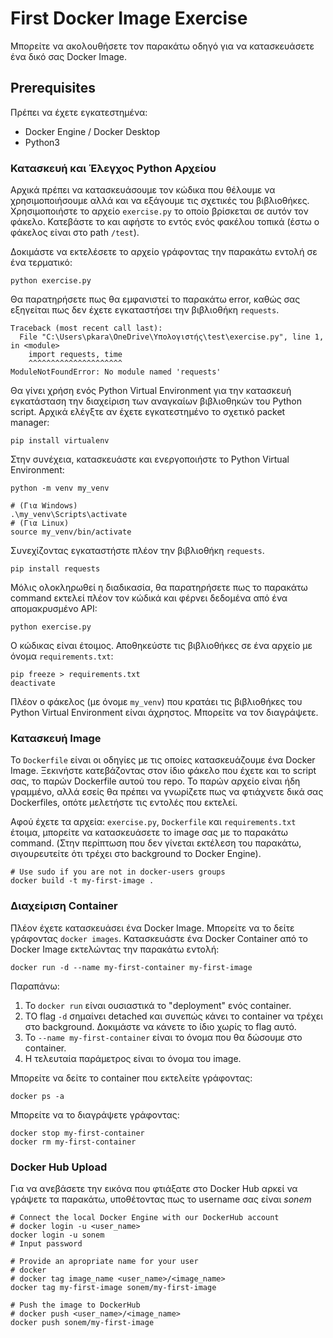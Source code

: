 # First Docker Image Exercise

Μπορείτε να ακολουθήσετε τον παρακάτω οδηγό για να κατασκευάσετε ένα δικό σας Docker Image.

## Prerequisites

Πρέπει να έχετε εγκατεστημένα:
- Docker Engine / Docker Desktop
- Python3

### Κατασκευή και Έλεγχος Python Αρχείου

Αρχικά πρέπει να κατασκευάσουμε τον κώδικα που θέλουμε να χρησιμοποιήσουμε αλλά και να εξάγουμε τις σχετικές του βιβλιοθήκες. Χρησιμοποιήστε το αρχείο `exercise.py` το οποίο βρίσκεται σε αυτόν τον φάκελο. Κατεβάστε το και αφήστε το εντός ενός φακέλου τοπικά (έστω ο φάκελος είναι στο path `/test`).

Δοκιμάστε να εκτελέσετε το αρχείο γράφοντας την παρακάτω εντολή σε ένα τερματικό:
```
python exercise.py
```
Θα παρατηρήσετε πως θα εμφανιστεί το παρακάτω error, καθώς σας εξηγείται πως δεν έχετε εγκαταστήσει την βιβλιοθήκη `requests`.
```
Traceback (most recent call last):
  File "C:\Users\pkara\OneDrive\Υπολογιστής\test\exercise.py", line 1, in <module>
    import requests, time
    ^^^^^^^^^^^^^^^^^^^^^
ModuleNotFoundError: No module named 'requests'
```

Θα γίνει χρήση ενός Python Virtual Environment για την κατασκευή εγκατάσταση την διαχείριση των αναγκαίων βιβλιοθηκών του Python script. Αρχικά ελέγξτε αν έχετε εγκατεστημένο το σχετικό packet manager:
```
pip install virtualenv
```
Στην συνέχεια, κατασκευάστε και ενεργοποιήστε το Python Virtual Environment:
```
python -m venv my_venv

# (Για Windows)
.\my_venv\Scripts\activate
# (Για Linux)
source my_venv/bin/activate
```

Συνεχίζοντας εγκαταστήστε πλέον την βιβλιοθήκη `requests`.
```
pip install requests
```

Μόλις ολοκληρωθεί η διαδικασία, θα παρατηρήσετε πως το παρακάτω command εκτελεί πλέον τον κώδικά και φέρνει δεδομένα από ένα απομακρυσμένο API:
```
python exercise.py
```

Ο κώδικας είναι έτοιμος. Αποθηκεύστε τις βιβλιοθήκες σε ένα αρχείο με όνομα `requirements.txt`:
```
pip freeze > requirements.txt
deactivate
```

Πλέον ο φάκελος (με όνομε `my_venv`) που κρατάει τις βιβλιοθήκες του Python Virtual Environment είναι άχρηστος. Μπορείτε να τον διαγράψετε.

### Κατασκευή Image

Το `Dockerfile` είναι οι οδηγίες με τις οποίες κατασκευάζουμε ένα Docker Image. Ξεκινήστε κατεβάζοντας στον ίδιο φάκελο που έχετε και το script σας, το παρών Dockerfile αυτού του repo. Το παρών αρχείο είναι ήδη γραμμένο, αλλά εσείς θα πρέπει να γνωρίζετε πως να φτιάχνετε δικά σας Dockerfiles, οπότε μελετήστε τις εντολές που εκτελεί.

Αφού έχετε τα αρχεία: `exercise.py`, `Dockerfile` και `requirements.txt` έτοιμα, μπορείτε να κατασκευάσετε το image σας με το παρακάτω command. (Στην περίπτωση που δεν γίνεται εκτέλεση του παρακάτω, σιγουρευτείτε ότι τρέχει στο background το Docker Engine).
```
# Use sudo if you are not in docker-users groups
docker build -t my-first-image .
```

### Διαχείριση Container

Πλέον έχετε κατασκευάσει ένα Docker Image. Μπορείτε να το δείτε γράφοντας `docker images`.
Κατασκευάστε ένα Docker Container από το Docker Image εκτελώντας την παρακάτω εντολή:
```
docker run -d --name my-first-container my-first-image
```

Παραπάνω:
1. Το `docker run` είναι ουσιαστικά το "deployment" ενός container.
2. ΤΟ flag `-d` σημαίνει detached και συνεπώς κάνει το container να τρέχει στο background. Δοκιμάστε να κάνετε το ίδιο χωρίς το flag αυτό.
3. Το `--name my-first-container` είναι το όνομα που θα δώσουμε στο container.
4. Η τελευταία παράμετρος είναι το όνομα του image.

Μπορείτε να δείτε το container που εκτελείτε γράφοντας:
```
docker ps -a
```

Μπορείτε να το διαγράψετε γράφοντας:
```
docker stop my-first-container
docker rm my-first-container
```

### Docker Hub Upload

Για να ανεβάσετε την εικόνα που φτιάξατε στο Docker Hub αρκεί να γράψετε τα παρακάτω, υποθέτοντας πως το username σας είναι _sonem_
```
# Connect the local Docker Engine with our DockerHub account
# docker login -u <user_name>
docker login -u sonem
# Input password

# Provide an apropriate name for your user
# docker 
# docker tag image_name <user_name>/<image_name>
docker tag my-first-image sonem/my-first-image

# Push the image to DockerHub
# docker push <user_name>/<image_name>
docker push sonem/my-first-image
```